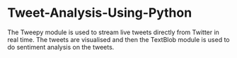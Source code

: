 # Tweet-Analysis-Using-Python
The Tweepy module is used to stream live tweets directly from Twitter in real time. The tweets are visualised and then the TextBlob module is used to do sentiment analysis on the tweets.
